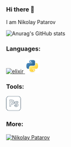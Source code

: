 ### Hi there 👋

I am Nikolay Patarov

![Anurag's GitHub stats](https://github-readme-stats.vercel.app/api?username=N-Patarov&show_icons=true&theme=merko)
<h3 align="left">Languages:</h3>
<p align="left"> <a href="https://elixir-lang.org" target="_blank"> <img src="https://www.vectorlogo.zone/logos/elixir-lang/elixir-lang-icon.svg" alt="elixir" width="40" height="40"/> </a> <a href="https://www.photoshop.com/en" target="_blank"><a href="https://www.python.org" target="_blank"> <img src="https://raw.githubusercontent.com/devicons/devicon/master/icons/python/python-original.svg" alt="python" width="40" height="40"/> </a> </p>
<h3>Tools:</h3><img src="https://raw.githubusercontent.com/devicons/devicon/master/icons/photoshop/photoshop-line.svg" alt="photoshop" width="40" height="40"/> </a> 
<h3 align="left">More:</h3>
<p align="left">
<a href="https://stackoverflow.com/users/13929485/nikolay patarov"target="blank"><img align="center" src="https://cdn.jsdelivr.net/npm/simple-icons@3.0.1/icons/stackoverflow.svg" alt="Nikolay Patarov" height="30" width="40" /></a>
</p>
